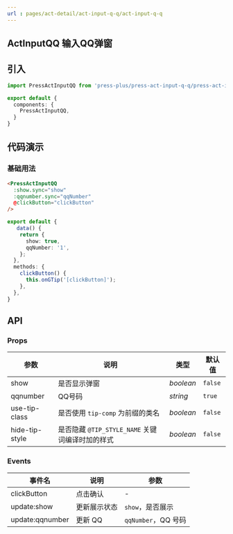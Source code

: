 ```yaml
---
url : pages/act-detail/act-input-q-q/act-input-q-q
---
```


## ActInputQQ 输入QQ弹窗


## 引入

```ts
import PressActInputQQ from 'press-plus/press-act-input-q-q/press-act-input-q-q';

export default {
  components: {
    PressActInputQQ,
  }
}
```

## 代码演示

### 基础用法

```html
<PressActInputQQ
  :show.sync="show"
  :qqnumber.sync="qqNumber"
  @clickButton="clickButton"
/>
```

```ts
export default {
   data() {
    return {
      show: true,
      qqNumber: '1',
    };
  },
  methods: {
    clickButton() {
      this.onGTip('[clickButton]');
    },
  },
}
```

## API

### Props

| 参数           | 说明                                            | 类型      | 默认值  |
| -------------- | ----------------------------------------------- | --------- | ------- |
| show           | 是否显示弹窗                                    | _boolean_ | `false` |
| qqnumber       | QQ号码                                          | _string_  | `true`  |
| use-tip-class  | 是否使用 `tip-comp` 为前缀的类名                | _boolean_ | `false` |
| hide-tip-style | 是否隐藏 `@TIP_STYLE_NAME` 关键词编译时加的样式 | _boolean_ | `false` |



### Events

| 事件名          | 说明         | 参数                |
| --------------- | ------------ | ------------------- |
| clickButton     | 点击确认     | -                   |
| update:show     | 更新展示状态 | `show`，是否展示    |
| update:qqnumber | 更新 QQ      | `qqNumber`，QQ 号码 |
